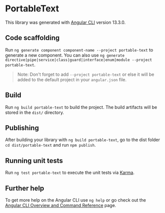 # PortableText

This library was generated with [Angular CLI](https://github.com/angular/angular-cli) version 13.3.0.

## Code scaffolding

Run `ng generate component component-name --project portable-text` to generate a new component. You can also use `ng generate directive|pipe|service|class|guard|interface|enum|module --project portable-text`.
> Note: Don't forget to add `--project portable-text` or else it will be added to the default project in your `angular.json` file. 

## Build

Run `ng build portable-text` to build the project. The build artifacts will be stored in the `dist/` directory.

## Publishing

After building your library with `ng build portable-text`, go to the dist folder `cd dist/portable-text` and run `npm publish`.

## Running unit tests

Run `ng test portable-text` to execute the unit tests via [Karma](https://karma-runner.github.io).

## Further help

To get more help on the Angular CLI use `ng help` or go check out the [Angular CLI Overview and Command Reference](https://angular.io/cli) page.

